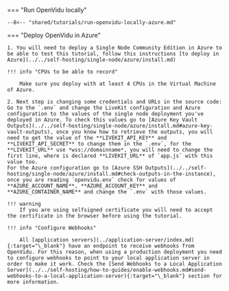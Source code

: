 === "Run OpenVidu locally"

    --8<-- "shared/tutorials/run-openvidu-locally-azure.md"

=== "Deploy OpenVidu in Azure"

    1. You will need to deploy a Single Node Community Edition in Azure to be able to test this tutorial, follow this instructions [to deploy in Azure](../../self-hosting/single-node/azure/install.md)

    !!! info "CPUs to be able to record"

        Make sure you deploy with at least 4 CPUs in the Virtual Machine of Azure.

    2. Next step is changing some credentials and URLs in the source code:   
    Go to the `.env` and change the LiveKit configuration and Azure configuration to the values of the single node deployment you've deployed in Azure. To check this values go to [Azure Key Vault Outputs](../../self-hosting/single-node/azure/install.md#azure-key-vault-outputs), once you know how to retrieve the outputs, you will need to get the value of the **LIVEKIT_API_KEY** and **LIVEKIT_API_SECRET** to change them in the `.env`, for the **LIVEKIT_URL** use *wss://domainname*, you will need to change the first line, where is declared **LIVEKIT_URL** of `app.js` with this value too.   
    For the Azure configuration go to [Azure SSH Outputs](../../self-hosting/single-node/azure/install.md#check-outputs-in-the-instance), once you are reading `openvidu.env` check for values of **AZURE_ACCOUNT_NAME**, **AZURE_ACCOUNT_KEY** and **AZURE_CONTAINER_NAME** and change the `.env` with those values.

    !!! warning
        If you are using selfsigned certificate you will need to accept the certificate in the browser before using the tutorial. 

    !!! info "Configure Webhooks"

        All [application servers](../application-server/index.md){:target="\_blank"} have an endpoint to receive webhooks from OpenVidu. For this reason, when using a production deployment you need to configure webhooks to point to your local application server in order to make it work. Check the [Send Webhooks to a Local Application Server](../../self-hosting/how-to-guides/enable-webhooks.md#send-webhooks-to-a-local-application-server){:target="\_blank"} section for more information.
